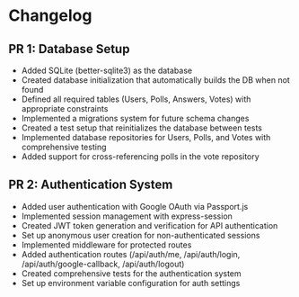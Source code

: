 # Changelog

## PR 1: Database Setup

- Added SQLite (better-sqlite3) as the database
- Created database initialization that automatically builds the DB when not found
- Defined all required tables (Users, Polls, Answers, Votes) with appropriate constraints
- Implemented a migrations system for future schema changes
- Created a test setup that reinitializes the database between tests
- Implemented database repositories for Users, Polls, and Votes with comprehensive testing
- Added support for cross-referencing polls in the vote repository

## PR 2: Authentication System

- Added user authentication with Google OAuth via Passport.js
- Implemented session management with express-session
- Created JWT token generation and verification for API authentication
- Set up anonymous user creation for non-authenticated sessions
- Implemented middleware for protected routes
- Added authentication routes (/api/auth/me, /api/auth/login, /api/auth/google-callback, /api/auth/logout)
- Created comprehensive tests for the authentication system
- Set up environment variable configuration for auth settings
